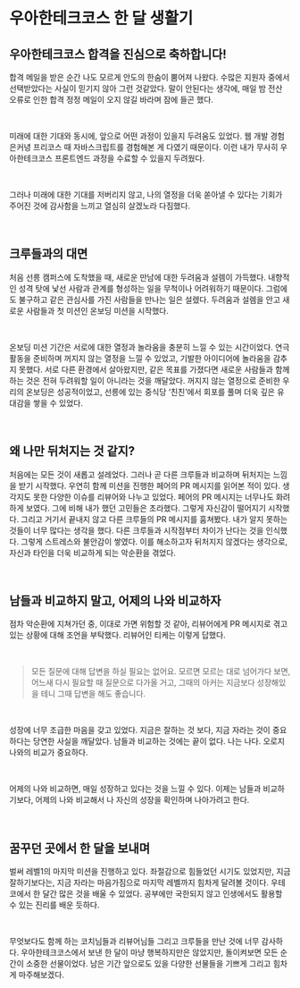 # 우아한테크코스 한 달 생활기

## 우아한테크코스 합격을 진심으로 축하합니다!

합격 메일을 받은 순간 나도 모르게 안도의 한숨이 뿜어져 나왔다. 수많은 지원자 중에서 선택받았다는 사실이 믿기지 않아 그런 것같았다. 말이 안된다는 생각에, 매일 밤 전산 오류로 인한 합격 정정 메일이 오지 않길 바라며 잠에 들곤 했다.

<br>

미래에 대한 기대와 동시에, 앞으로 어떤 과정이 있을지 두려움도 있었다. 웹 개발 경험은커녕 프리코스 때 자바스크립트를 경험해본 게 다였기 때문이다. 이런 내가 무사히 우아한테크코스 프론트엔드 과정을 수료할 수 있을지 두려웠다.

<br>

그러나 미래에 대한 기대를 저버리지 않고, 나의 열정을 더욱 쏟아낼 수 있다는 기회가 주어진 것에 감사함을 느끼고 열심히 살겠노라 다짐했다.

<br>

## 크루들과의 대면

처음 선릉 캠퍼스에 도착했을 때, 새로운 만남에 대한 두려움과 설렘이 가득했다. 내향적인 성격 탓에 낯선 사람과 관계를 형성하는 일을 무척이나 어려워하기 때문이다. 그럼에도 불구하고 같은 관심사를 가진 사람들을 만나는 일은 설렜다. 두려움과 설렘을 안고 새로운 사람들과 첫 미션인 온보딩 미션을 시작했다.

<br>

온보딩 미션 기간은 서로에 대한 열정과 놀라움을 충분히 느낄 수 있는 시간이었다. 연극 활동을 준비하며 꺼지지 않는 열정을 느낄 수 있었고, 기발한 아이디어에 놀라움을 감추지 못했다. 서로 다른 환경에서 살아왔지만, 같은 목표를 가졌다면 새로운 사람들과 함께하는 것은 전혀 두려워할 일이 아니라는 것을 깨달았다. 꺼지지 않는 열정으로 준비한 우리의 온보딩은 성공적이었고, 선릉에 있는 중식당 ‘친친’에서 회포를 풀며 더욱 깊은 유대감을 쌓을 수 있었다.

<br>

## 왜 나만 뒤처지는 것 같지?

처음에는 모든 것이 새롭고 설레었다. 그러나 곧 다른 크루들과 비교하며 뒤처지는 느낌을 받기 시작했다. 우연히 함께 미션을 진행한 페어의 PR 메시지를 읽어본 적이 있다. 생각지도 못한 다양한 이슈를 리뷰어와 나누고 있었다. 페어의 PR 메시지는 너무나도 화려하게 보였다. 그에 비해 내가 했던 고민들은 초라했다. 그렇게 자신감이 떨어지기 시작했다. 그리고 거기서 끝내지 않고 다른 크루들의 PR 메시지를 훔쳐봤다. 내가 알지 못하는 것들이 너무 많다는 생각을 했다. 다른 크루들과 시작점부터 차이가 난다는 것을 인식했다. 그렇게 스트레스와 불안감이 쌓였다. 이를 해소하고자 뒤처지지 않겠다는 생각으로, 자신과 타인을 더욱 비교하게 되는 악순환을 겪었다.

<br>

## 남들과 비교하지 말고, 어제의 나와 비교하자

점차 악순환에 지쳐가던 중, 이대로 가면 위험할 것 같아, 리뷰어에게 PR 메시지로 겪고 있는 상황에 대해 조언을 부탁했다. 리뷰어인 티케는 이렇게 답했다.

<br>

> 모든 질문에 대해 답변을 하실 필요는 없어요. 모르면 모르는 대로 넘어가다 보면, 어느새 다시 필요할 때 질문으로 다가올 거고, 그때의 아커는 지금보다 성장해있을 테니 그때 답변을 해도 좋습니다.

<br>

성장에 너무 조급한 마음을 갖고 있었다. 지금은 잘하는 것 보다, 지금 자라는 것이 중요하다는 당연한 사실을 깨달았다. 남들과 비교하는 것에는 끝이 없다. 나는 나다. 오로지 나와의 비교가 중요하다.

<br>

어제의 나와 비교하면, 매일 성장하고 있다는 것을 느낄 수 있다. 이제는 남들과 비교하기보다, 어제의 나와 비교해서 나 자신의 성장을 확인하며 나아가려고 한다.

<br>

## 꿈꾸던 곳에서 한 달을 보내며

벌써 레벨1의 마지막 미션을 진행하고 있다. 좌절감으로 힘들었던 시기도 있었지만, 지금 잘하기보다는, 지금 자라는 마음가짐으로 마지막 레벨까지 힘차게 달려볼 것이다. 우테코에서 한 달간 많은 것을 배울 수 있었다. 공부에만 국한되지 않고 인생에서도 활용할 수 있는 진리를 배운 듯하다.

<br>

무엇보다도 함께 하는 코치님들과 리뷰어님들 그리고 크루들을 만난 것에 너무 감사하다. 우아한테크코스에서 보낸 한 달이 마냥 행복하지만은 않았지만, 돌이켜보면 모든 순간이 소중한 선물이었다. 남은 기간 앞으로도 있을 다양한 선물들을 기쁘게 그리고 힘차게 마주해보겠다.
